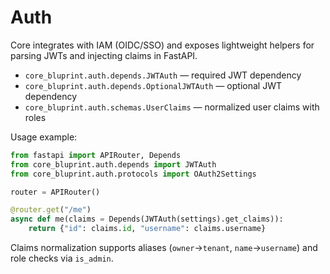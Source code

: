 # Auth

Core integrates with IAM (OIDC/SSO) and exposes lightweight helpers for parsing JWTs and injecting claims in FastAPI.

- `core_bluprint.auth.depends.JWTAuth` — required JWT dependency
- `core_bluprint.auth.depends.OptionalJWTAuth` — optional JWT dependency
- `core_bluprint.auth.schemas.UserClaims` — normalized user claims with roles

Usage example:

```python
from fastapi import APIRouter, Depends
from core_bluprint.auth.depends import JWTAuth
from core_bluprint.auth.protocols import OAuth2Settings

router = APIRouter()

@router.get("/me")
async def me(claims = Depends(JWTAuth(settings).get_claims)):
    return {"id": claims.id, "username": claims.username}
```

Claims normalization supports aliases (`owner`→`tenant`, `name`→`username`) and role checks via `is_admin`.
